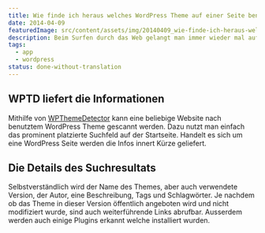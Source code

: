 ```yaml
---
title: Wie finde ich heraus welches WordPress Theme auf einer Seite benutzt wird?
date: 2014-04-09
featuredImage: src/content/assets/img/20140409_wie-finde-ich-heraus-welches-wordpress-theme-auf-einer-seite-benutzt-wird.jpg
description: Beim Surfen durch das Web gelangt man immer wieder mal auf eine Website welche mit einem ansprechenden Design ausgestattet ist. Nutzt man WordPress und vermutet, dass gefundene Seite ebenfalls mit WordPress läuft, wäre es doch nützlich rasch herauszufinden welches Theme eingesetzt wird – nicht?
tags:
  - app
  - wordpress
status: done-without-translation
---
```

## WPTD liefert die Informationen

Mithilfe von [WPThemeDetector](http://www.wpthemedetector.com/) kann eine beliebige Website nach benutztem WordPress Theme gescannt werden. Dazu nutzt man einfach das prominent platzierte Suchfeld auf der Startseite. Handelt es sich um eine WordPress Seite werden die Infos innert Kürze geliefert.

## Die Details des Suchresultats

Selbstverständlich wird der Name des Themes, aber auch verwendete Version, der Autor, eine Beschreibung, Tags und Schlagwörter. Je nachdem ob das Theme in dieser Version öffentlich angeboten wird und nicht modifiziert wurde, sind auch weiterführende Links abrufbar. Ausserdem werden auch einige Plugins erkannt welche installiert wurden.

